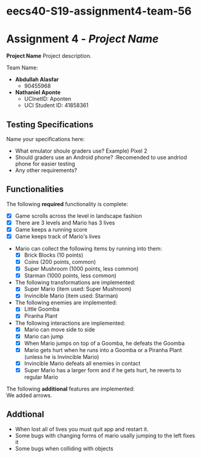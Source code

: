 # eecs40-S19-assignment4-team-56
# Assignment 4 - *Project Name*

**Project Name** Project description.

Team Name:
* **Abdullah Alasfar**
  - 90455968
* **Nathaniel Aponte**
  - UCInetID: Aponten
  - UCI Student ID: 41858361

## Testing Specifications
Name your specifications here:
* What emulator shoule graders use? Example) Pixel 2
* Should graders use an Android phone? :Recomended to use andriod phone for easier testing
* Any other requirements?

## Functionalities
[//]: # (Write [x] to mark off what was accomplished.<br/>)
The following **required** functionality is complete:

* [x] Game scrolls across the level in landscape fashion
* [x] There are 3 levels and Mario has 3 lives
* [x] Game keeps a running score 
* [x] Game keeps track of Mario's lives
* Mario can collect the following items by running into them: 
	- [x] Brick Blocks (10 points)
	- [x] Coins (200 points, common)
	- [x] Super Mushroom (1000 points, less common)
	- [x] Starman (1000 points, less common)
* The following transformations are implemented: 
	- [x] Super Mario (item used: Super Mushroom)
	- [x] Invincible Mario (item used: Starman) 
* The following enemies are implemented: 
	- [x] Little Goomba
	- [x] Piranha Plant
* The following interactions are implemented: 
   - [x] Mario can move side to side
   - [x] Mario can jump
   - [x] When Mario jumps on top of a Goomba, he defeats the Goomba
   - [x] Mario gets hurt when he runs into a Goomba or a Piranha Plant (unless he is Invincible Mario)
   - [x] Invincible Mario defeats all enemies in contact
   - [x] Super Mario has a larger form and if he gets hurt, he reverts to regular Mario

[//]: # (* [ ] Got any features?)
The following **additional** features are implemented:<br/>
We added arrows.

## Addtional 
* When lost all of lives you must quit app and restart it.
* Some bugs with changing forms of mario usally jumping to the left fixes it
* Some bugs when colliding with objects
